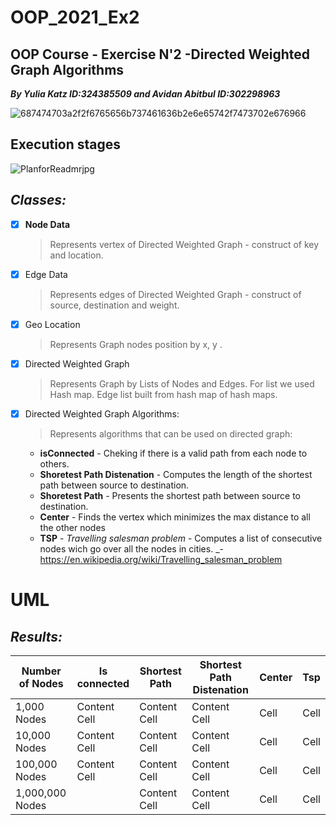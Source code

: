 

# OOP_2021_Ex2
## OOP Course - Exercise N'2 -Directed Weighted Graph Algorithms
***By Yulia Katz ID:324385509  and Avidan Abitbul ID:302298963***

![687474703a2f2f6765656b737461636b2e6e65742f7473702e676966](https://user-images.githubusercontent.com/80645472/146063080-01f5c5a2-47a4-4bfb-b046-320bd75fb702.gif)

## Execution stages
![‏‏PlanforReadmrjpg](https://user-images.githubusercontent.com/92925727/146073760-dab08b91-fa9d-4bf9-a79d-deb71809cc4c.jpg)



## ***Classes:***
- [x] **Node Data**
  > Represents vertex of Directed Weighted Graph - construct of key and location.
- [x] Edge Data
  > Represents edges of Directed Weighted Graph - construct of source, destination and weight.
- [x] Geo Location
  > Represents Graph nodes position by x, y .
- [x] Directed Weighted Graph
  > Represents Graph by Lists of Nodes and Edges. For list we used Hash map. Edge list built from hash map of hash maps.
- [x] Directed Weighted Graph Algorithms:
  > Represents algorithms that can be used on directed graph:
    - **isConnected** - Cheking if  there is a valid path from each node to others.
    - **Shoretest Path Distenation** - Computes the length of the shortest path between source to destination.
    - **Shoretest Path** - Presents the shortest path between source to destination.
    - **Center** - Finds the vertex which minimizes the max distance to all the other nodes
    - **TSP** - *Travelling salesman problem* - Computes a list of consecutive nodes wich go over all the nodes in cities. 
      _- https://en.wikipedia.org/wiki/Travelling_salesman_problem
     
# **UML**



## ***Results:***

| Number of Nodes  | Is connected | Shortest Path  | Shortest Path Distenation | Center | Tsp |
| ---------------  | ------------ | -------------  | ------------------------- | -------|-----|
|   1,000 Nodes    | Content Cell |  Content Cell  | Content Cell              | Cell   | Cell|
|   10,000 Nodes   | Content Cell |  Content Cell  | Content Cell              | Cell   | Cell|
|  100,000 Nodes   | Content Cell |  Content Cell  | Content Cell              | Cell   | Cell|
| 1,000,000 Nodes  |              |  Content Cell  | Content Cell              | Cell   | Cell|


